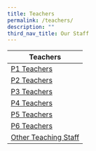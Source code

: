 ```yaml
---
title: Teachers
permalink: /teachers/
description: ""
third_nav_title: Our Staff
---
```

| Teachers          |
|----------------------|
| [P1 Teachers](/p1-teachers/)          |
| [P2 Teachers](/p2-teachers/)          |
| [P3 Teachers](/p3-teachers/)          |
| [P4 Teachers](/p4-teachers/)          |
| [P5 Teachers](/p5-teachers/)          |
| [P6 Teachers](/p6-teachers/)          |
| [Other Teaching Staff]() |
